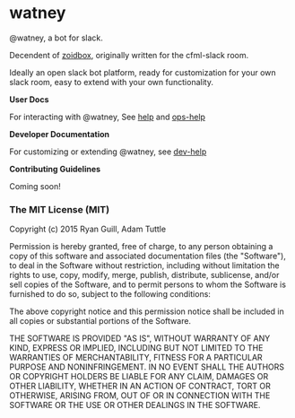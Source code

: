 # watney
@watney, a bot for slack.

Decendent of [zoidbox](https://github.com/atuttle/zoidbox), originally written for the cfml-slack room.

Ideally an open slack bot platform, ready for customization for your own slack room, easy to extend with your own functionality. 

**User Docs**

For interacting with @watney, See [help](https://github.com/ryanguill/watney/blob/master/help.md) and [ops-help](https://github.com/ryanguill/watney/blob/master/ops-help.md)

**Developer Documentation**

For customizing or extending @watney, see [dev-help](https://github.com/ryanguill/watney/blob/master/dev-help.md)

**Contributing Guidelines**

Coming soon!

### The MIT License (MIT)

Copyright (c) 2015 Ryan Guill, Adam Tuttle

Permission is hereby granted, free of charge, to any person obtaining a copy
of this software and associated documentation files (the "Software"), to deal
in the Software without restriction, including without limitation the rights
to use, copy, modify, merge, publish, distribute, sublicense, and/or sell
copies of the Software, and to permit persons to whom the Software is
furnished to do so, subject to the following conditions:

The above copyright notice and this permission notice shall be included in all
copies or substantial portions of the Software.

THE SOFTWARE IS PROVIDED "AS IS", WITHOUT WARRANTY OF ANY KIND, EXPRESS OR
IMPLIED, INCLUDING BUT NOT LIMITED TO THE WARRANTIES OF MERCHANTABILITY,
FITNESS FOR A PARTICULAR PURPOSE AND NONINFRINGEMENT. IN NO EVENT SHALL THE
AUTHORS OR COPYRIGHT HOLDERS BE LIABLE FOR ANY CLAIM, DAMAGES OR OTHER
LIABILITY, WHETHER IN AN ACTION OF CONTRACT, TORT OR OTHERWISE, ARISING FROM,
OUT OF OR IN CONNECTION WITH THE SOFTWARE OR THE USE OR OTHER DEALINGS IN THE
SOFTWARE.
